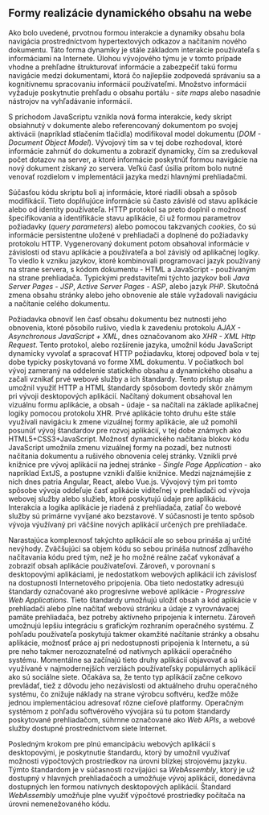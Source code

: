 ## Formy realizácie dynamického obsahu na webe

Ako bolo uvedené, prvotnou formou interakcie a dynamiky obsahu bola navigácia
prostredníctvom hypertextových odkazov a načítaním nového dokumentu. Táto forma
dynamiky je stále základom interakcie používateľa s informáciami na Internete.
Úlohou vývojového týmu je v tomto prípade vhodne a prehľadne štrukturovať
informácie a zabezpečiť takú formu navigácie medzi dokumentami, ktorá čo najlepšie
zodpovedá správaniu sa a kognitívnemu spracovaniu informácií používateľmi.
Množstvo informácií vyžaduje poskytnutie prehľadu o obsahu portálu - _site maps_
 alebo nasadnie nástrojov na vyhľadávanie informácií.

S príchodom JavaScriptu vznikla nová forma interakcie, kedy skript obsiahnutý
v dokumente alebo referencovaný dokumentom po svojej aktivácii (napríklad
stlačením tlačidla) modifikoval model dokumentu (_DOM - Document Object Model_).
Vývojový tím sa v tej dobe rozhodoval, ktoré informácie zahrnúť do dokumentu a zobraziť
dynamicky, čím sa zredukoval počet dotazov na server, a ktoré informácie poskytnúť
formou navigácie na nový dokument získaný zo servera. Veľkú časť úsilia pritom bolo
nutné venovať rozdielom v implementácii jazyka medzi hlavnými prehliadačmi.

Súčasťou kódu skriptu boli aj informácie, ktoré riadili obsah a spôsob modifikácií.
Tieto doplňujúce informácie sú často závislé od stavu aplikácie alebo od identity
používateľa. HTTP protokol sa preto doplnil o možnosť špecifikovania a identifikácie
stavu aplikácie, či už formou parametrov požiadavky (_query parameters_) alebo pomocou
takzvaných _cookies_, čo sú informácie persistentne uložené v prehliadači a doplnené
do požiadavky protokolu HTTP. Vygenerovaný dokument potom obsahoval informácie
v závislosti od stavu aplikácie a používateľa a bol závislý od aplikačnej logiky.
To viedlo k vzniku jazykov, ktoré kombinovali programovací jazyk používaný na strane
servera, s kódom dokumentu - HTML a JavaScript - používaným na strane prehliadača.
Typickými predstaviteľmi týchto jazykov boli _Java Server Pages - JSP_,
_Active Server Pages - ASP_, alebo jazyk _PHP_. Skutočná zmena obsahu stránky alebo
jeho obnovenie ale stále vyžadovali navigáciu a načítanie celého dokumentu.

Požiadavka obnoviť len časť obsahu dokumentu bez nutnosti jeho obnovenia, ktoré 
pôsobilo rušivo, viedla k zavedeniu protokolu _AJAX - Asynchronous JavaScript + XML_,
dnes označovanom ako _XHR - XML Http Request_. Tento protokol, alebo rozšírenie jazyka,
umožnil kódu
JavaScript dynamicky vyvolať a spracovať HTTP požiadavku, ktorej odpoveď bola v
tej dobe typicky poskytovaná vo forme XML dokumentu. V počiatkoch bol vývoj zameraný
na oddelenie statického obsahu a dynamického obsahu a začali vznikať prvé webové
služby a ich štandardy. Tento prístup ale umožnil využiť HTTP a HTML štandardy
spôsobom dovtedy skôr známym pri vývoji desktopových aplikácií. Načítaný dokument
obsahoval len vizuálnu formu aplikácie, a obsah - údaje - sa načítali na základe
aplikačnej logiky pomocou protokolu XHR. Prvé aplikácie tohto druhu ešte stále
využívali navigáciu k zmene vizuálnej formy aplikácie, ale už pomohli posunúť
vývoj štandardov pre rozvoj aplikácií, v tej dobe známych ako HTML5+CSS3+JavaScript.
Možnosť dynamického načítania blokov kódu JavaScript umožnila zmenu vizuálnej formy
na pozadí, bez nutnosti načítania dokumentu a rušivého obnovenia celej stránky. Vznikli
prvé knižnice pre vývoj aplikácií na jednej stránke - _Single Page Application_ -
ako napríklad ExtJS, a postupne vznikli ďalšie knižnice. Medzi najznámejšie z nich
dnes patria Angular, React, alebo Vue.js. Vývojový tým pri tomto spôsobe vývoja oddeľuje
časť aplikácie viditeľnej v prehliadači od vývoja webovej služby alebo služieb,
ktoré poskytujú údaje pre aplikáciu. Interakcia a logika aplikácie je riadená
z prehliadača, zatiaľ čo webové služby sú primárne vyvíjané ako bezstavové. V súčasnosti
je tento spôsob vývoja výužívaný pri väčšine nových aplikácií určených pre prehliadače.

Narastajúca komplexnosť takýchto aplikácií ale so sebou prináša aj určité nevýhody.
Zväčšujúci sa objem kódu so sebou prináša nutnosť zdĺhavého načítavania kódu pred
tým, než je ho možné reálne začať vykonávať a zobraziť obsah aplikácie používateľovi.
Zároveň, v porovnaní s desktopovými aplikáciami, je nedostatkom webových aplikácií
ich závislosť na dostupnosti Internetového pripojenia. Oba tieto nedostatky adresujú
štandardy označované ako progresívne webové aplikácie - _Progressive Web Applications_.
Tieto štandardy umožňujú uložiť obsah a kód aplikácie v prehliadači alebo plne načítať
webovú stránku a údaje z vyrovnávacej pamäte prehliadača, bez potreby aktívneho pripojenia
k internetu. Zároveň umožnujú lepšiu integráciu s grafickým rozhraním operačného
systému. Z pohľadu používateľa poskytujú takmer okamžité načítanie stránky a
obsahu aplikácie, možnosť práce aj pri nedostupnosti pripojenia k Internetu, a
sú pre neho takmer nerozoznateľné od natívnych aplikácií operačného systému.
Momentálne sa začínajú tieto druhy aplikácií objavovať a sú využívané v najmodernejších
verziách používateľsky populárnych aplikácií ako sú sociálne siete. Očakáva sa,
že tento typ aplikácií začne celkovo prevládať, tiež z dôvodu jeho nezávislosti
od aktuálneho druhu operačného systému, čo znižuje náklady na strane výrobcu softvéru,
keďže môže jednou implementáciou adresovať rôzne cieľové platformy. Operačným
systémom z pohľadu softvérového vývojára sú tu potom štandardy poskytované
prehliadačom, súhrnne označované ako _Web APIs_, a webové služby dostupné
prostredníctvom siete Internet.

Posledným krokom pre plnú emancipáciu webových aplikácií s desktopovými, je poskytnutie
štandardu, ktorý by umožnil využívať možnosti výpočtových prostriedkov na úrovni
blízkej strojovému jazyku. Týmto štandardom je v súčasnosti  rozvíjajúci sa
_WebAssembly_, ktorý je už dostupný v hlavných prehliadačoch a umožňuje vývoj
aplikácií, donedávna dostupných len formou natívnych desktopových aplikácií.
Štandard _WebAssembly_ umožňuje plne využiť výpočtové prostriedky počítača na úrovni
nemenežovaného kódu.